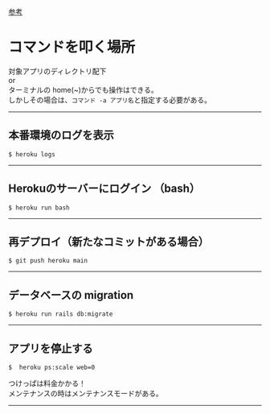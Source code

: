 [参考](https://devcenter.heroku.com/ja/articles/heroku-cli-commands)  

# コマンドを叩く場所
対象アプリのディレクトリ配下  
or  
ターミナルの home(~)からでも操作はできる。  
しかしその場合は、`コマンド -a アプリ名`と指定する必要がある。
***

## 本番環境のログを表示
~~~
$ heroku logs
~~~
***

## Herokuのサーバーにログイン （bash）
~~~
$ heroku run bash
~~~
***

## 再デプロイ（新たなコミットがある場合）
~~~
$ git push heroku main
~~~
***

## データベースの migration
~~~
$ heroku run rails db:migrate
~~~
***

## アプリを停止する
~~~
$  heroku ps:scale web=0
~~~
つけっぱは料金かかる！  
メンテナンスの時はメンテナンスモードがある。
***
